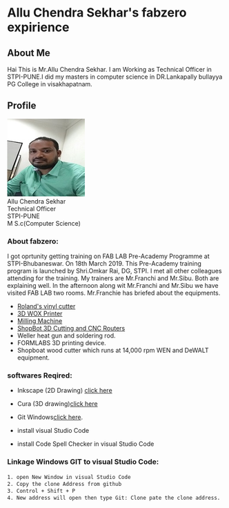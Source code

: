 # Allu Chendra Sekhar's fabzero expirience 

## About Me
Hai This is Mr.Allu Chendra Sekhar. I am Working as Technical Officer in  STPI-PUNE.I did my masters in computer science in DR.Lankapally bullayya PG College in visakhapatnam.

## Profile
![](image/chandu_prof.jpg)  
Allu Chendra Sekhar  
Technical Officer  
STPI-PUNE  
M S.c(Computer Science)

### About fabzero:

I got oprtunity getting training on FAB LAB Pre-Academy Programme at STPI-Bhubaneswar. On 18th March 2019.
This Pre-Academy training program is launched by Shri.Omkar Rai, DG, STPI.
I met all other colleagues attending for the training. 
My trainers are Mr.Franchi and Mr.Sibu.
Both are explaining well. 
In the afternoon along wit Mr.Franchi and Mr.Sibu we have visited FAB LAB two rooms. 
Mr.Franchie has briefed about the equipments. 

- [Roland's vinyl cutter](vinylcutter.md)
- [3D WOX Printer](3dwox.md)
- [Milling Machine](millingmachine.md)
- [ShopBot 3D Cutting and CNC Routers](ShopBot.md)
- Weller heat gun and soldering rod.
- FORMLABS 3D printing device.
- Shopboat wood cutter which runs at 14,000 rpm WEN and DeWALT equipment.


### softwares Reqired:
- Inkscape (2D Drawing)
[click here](https://inkscape.org/release/inkscape-0.92.4/windows/64-bit/exe/dl/)
- Cura (3D drawing)[click here](https://ultimaker.com/en/products/ultimaker-cura-software)
- Git Windows[click here](https://git-scm.com/download/win).

- install visual Studio Code
- install Code Spell Checker in visual Studio Code
### Linkage Windows GIT to visual Studio Code:
    1. open New Window in visual Studio Code
    2. Copy the clone Address from github
    3. Control + Shift + P
    4. New address will open then type Git: Clone pate the clone address. 


